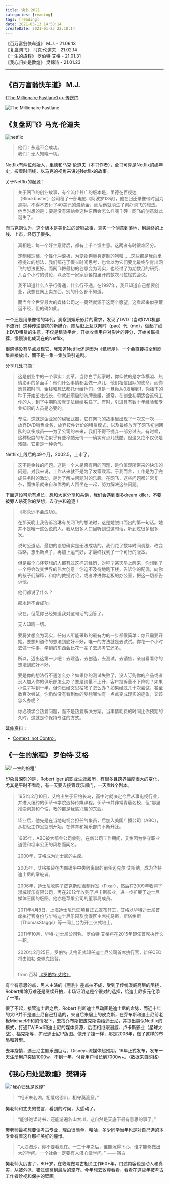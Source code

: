 ```yaml
---
title: 读书 2021
categories: [reading]
tags: [reading]
date: 2021-05-13 14:58:14
createDate: 2021-01-23 22:10:14
---
```

《百万富翁快车道》 M.J. - 21.06.13  
《复盘网飞》 马克·伦道夫 - 21.02.14  
《一生的旅程》 罗伯特·艾格 - 21.01.31  
《我心归处是敦煌》 樊锦诗 - 21.01.23

***

## 《百万富翁快车道》 M.J.

[《The Millionaire Fastlane》>> 传送门](https://wuyuying.com/millionaire-fastlane/)

![The Millionaire Fastlane](https://static.wuyuying.com/fastlane-cover.jpeg)
## 《复盘网飞》马克·伦道夫

![netflix](https://static.wuyuying.com/reading/netflix.jpg)
> 他们：永远不会成功。  
> 我们：无人知晓一切。

Netflix有两位创始人，里德和马克·伦道夫（本书作者），全书可算是Netflix的编年史，按着时间线，以马克的视角来讲述Netflix的故事。

关于Netflix的起源：

> 关于网飞的创业故事，有个流传甚广的版本是，里德在百视达（Blockbuster）公司租了一部电影《阿波罗13号》，他在归还录像带时因为逾期，不得不支付了40美元的滞纳金，而后他就萌生了创办网飞的想法。他当时想的是：要是没有滞纳金这种东西会怎么样呢？砰！网飞的创意就此诞生了。

而马克则认为，这个版本是美化过的营销故事，真实一个创意到落地，到最终的上线、上市，经历了很多。

> 真相是，每一个好主意背后，都有上千个馊主意。这两者有时很难区分。
>   
> 定制棒球棒、个性化冲浪板，为宠物狗量身定制的狗粮……这些都是我向里德提过的想法，我们都花了很长时间思考，也曾以为它们要比最终孕育出网飞的想法更好。而网飞把最初的创意变为现实，也经过了为期数月的研究、几百个小时的讨论，以及在一家家庭餐馆里开的数次马拉松式会议。
>   
> 我不知道什么点子行得通，什么行不通。在1997年，我只知道自己想要创业，我想在网上卖东西。别的什么都不知道。
>   
> 而当今全世界最大的媒体公司之一竟然就源于这两个愿望，这看起来似乎荒诞不经，但的确如此。

一个还是用录像带的年代，洞察到娱乐影片的需求，发现了DVD（当时DVD机都不流行）这种传递便携的新媒介，随后赶上互联网时（pao）代（mo），做起了线上DVD租赁的生意，不仅是租赁平台，开始收集用户对影片的评分，开始关联推荐，慢慢演化成现在的Netflix。

很遗憾没有早点发现它，我知道Netflix还是因为《纸牌屋》，一个会直接把全剧剧集直接放出，而不是一集一集放吸引追剧。

分享几处书摘：

> 这是创业中的一个事实：变革。当你白手起家时，你仰仗的是才华横溢、热情澎湃的多面手：他们什么事情都会做一点儿，他们相信团队的使命，而你愿意把时间、金钱和想法都托付给他们。但是一旦你从0发展到1，你播下的种子开始茁壮成长，你就必须启动洗牌重组。通常，在创业初期适合这份工作的人，到了中期阶段就无法继续胜任了。有时，引进具有数十年经验和专业知识的人员是必要的。

> 专注，这就是企业家的秘密武器，它在网飞的故事里出现了一次又一次——放弃DVD销售业务，放弃按件计价的租赁模式，以及最终放弃了网飞初创团队的众多成员——为了公司的未来，我们不得不抛弃一部分过去。有时候，这种极度的专注似乎有些冷酷无情——确实有点儿残酷。但这又绝不仅仅是残酷，它更是一种勇气。

Netflix上线后的49个月，2002.5，上市了。

> 这不是金钱的问题。这是一个人是否有用的问题，是价值观所带来的快乐的问题。对我来说，工作从来就不是为了发家致富。于我而言，工作是为了完成任务时的激动，是为了解决问题时的乐趣。在网飞，这些问题都非常复杂，而快乐就来自和优秀的人围坐在一起，努力解决这些问题。

下面这段可能有点长，想和大家分享和共勉，我们会遇到很多dream killer，不要被旁人杀死你的梦想，去守护和追逐！

> 《那永远不会成功》。
>   
> 在那天晚上我告诉洛琳有关网飞的想法时，这是她脱口而出的第一句话。她并不是唯一这么说的人。我从很多人口里听到过这句话，听到过很多很多次。
>   
> 说句公道话，最初的设想确实是无法成功的。我们花了数年时间调整、改变策略，想出新点子，再加上运气好，才最终找到了一个可行的版本。
>   
> 但是每个心怀梦想的人都有过这样的经历，对吧？某天早上醒来，你想到了一个将会改变世界的伟大创意！你迫不及待地跑下楼，告诉你的配偶，向你的孩子们解释，和你的教授讨论，或者冲进你老板的办公室，把这一切都告诉他。
>   
> 他们都说了什么？
>   
> 那永远不会成功。
>   
> 现在，但愿你已经知道我对这句话的回答了。
>   
> 无人知晓一切。
>   
> 要将梦想变为现实，任何人所能采取的最有力的一步都很简单：你只需要开始。要想知道你的想法到底好不好，唯一的方法就是去试试。你花一个小时去做一件事，学到的东西会比花一辈子去思考它还多。
>   
> 所以，迈出这第一步吧：去建造，去创造，去测试，去销售，亲自看看你的想法到底好不好。
>   
> 要是你的想法行不通怎么办？如果你的测试失败了，没人订购你的产品或者没人加入你的俱乐部怎么办？要是销量不上升，客户投诉量不下降呢？如果小说才写到一半，但你已经文思枯竭了怎么办？如果经过几十次尝试，甚至数百次尝试，你仍然没有看到你的梦想哪怕有一点点变成现实的迹象，又该怎么办呢？
>   
> 你必须学会热爱问题，而不是热爱解决方案。当事情耗费的时间比你预期的久时，这就是你保持专注的方式。

延伸资料：
* [Context, not Control.](https://www.slideshare.net/reed2001/culture-1798664/82-Context_not_ControlContext_embrace_Strategy) 

## 《一生的旅程》 罗伯特·艾格 

!["一生的旅程"](https://static.wuyuying.com/reading-2021/disney.jpg)

印象最深刻的是，Robert Iger 的职业生涯履历，有很多且跨界幅度很大的变化，尤其是平时不看剧，有一天要去接管娱乐部门，一天看N个剧本。

<blockquote>
1951年2月10日，艾格出生于纽约长岛，高中时就决定今后从事电视行业，并进入纽约的伊萨卡学院选择传媒课程。伊萨卡并非常青藤名校，但“那里推崇创意和个性，教的都是我感兴趣的东西。<br/><br/>
毕业后，他先是在当地电视台担任气象员，后加入美国广播公司（ABC），从初级工作室监制开始，在体育和娱乐部门不断升迁。<br/><br/>
1985年，ABC被大都会公司收购，在新公司工作期间，艾格因为恪守职业道德和坦率公正的风格而闻名。<br/><br/>
2000年，艾格成为迪士尼的主席。<br/><br/>
2005年，艾格接替在内部纷争中失败离职的前任迈克尔·艾斯纳，成为华特迪士尼的掌舵者。<br/><br/>
2006年，迪士尼收购了皮克斯动画制作室（Pixar），然后在2009年收购了漫威娱乐有限公司，再在2012年收购了卢卡斯影业，进一步扩展了迪士尼媒体王国的版图。他亦是苹果公司的董事局成员。<br/><br/>
2011年4月8日，上海迪士尼乐园项目正式宣布开工，艾格以华特迪士尼首席执行官身份与华特迪士尼乐园及度假区主席托马斯．斯塔格斯（ThomasStaggs）等一同上台为开工仪式培土。<br/><br/>
2011年10月，华特-迪士尼公司称，罗伯特·艾格将在2015年卸任首席执行长一职。<br/><br/>
2020年2月25日，罗伯特·艾格正式卸任迪士尼公司首席执行官，新任CEO将由鲍勃·查佩克接替。<br/><br/>

from 百科 <a href="https://baike.baidu.com/item/%E7%BD%97%E4%BC%AF%E7%89%B9%C2%B7%E8%89%BE%E6%A0%BC/15718130?fr=aladdin#1" target="_blank">《罗伯特·艾格》</a>
</blockquote>

有个有意思的点，黑人主演的《黑豹》差点拍不成，受到了传统漫威高层的阻挠，Robert排除万难还是继续开拍，市场证明这是个很对的选择，给迪士尼多元化添了一笔。

很了不起，接管迪士尼之后，Robert 判断迪士尼动画是迪士尼的命脉，而近十年的大IP并不是迪士尼自己打造的，来自后来居上的皮克斯，在乔布斯和迪士尼前老板Michael不和的情况下，去找乔布斯把皮克斯卖给迪士尼，并提出类似Netflix的模式，打通TV/iPod和迪士尼的媒体资源，后面相继跟漫威、卢卡斯影业（星球大战）、福克斯等，扩张迪士尼IP版图。像开了挂一样，那是2006年，做了这样的布局和转型。

去年疫情，迪士尼主题乐园巨亏，Disney+流媒体超预期，19年正式发布，发布一天注册用户突破1000w，不到一年，付费用户增长到7000w+。（数据来自网络）

## 《我心归处是敦煌》 樊锦诗

!["我心归处是敦煌"](https://static.wuyuying.com/reading/fanjingshi.jpg)

> “相识未名湖，相爱珞珈山，相守莫高窟。”

樊老师和丈夫的誓言，看到的时候，太感动了。

> “能够饱读诗书，还能游遍名山大川，这自然是天底下最有意思的事了。”

樊老师最初想要读考古专业，理由很简单，哈哈，多少同学当年也是对自己选的本专业有着这样那样美好的憧憬。

> “大浪淘沙，你不要看现在。一二十年之后，谁能沉得下心，谁才能够做出大的学问。一个社会一定要有人潜心做学问。” —— 宿白

樊老师太厉害了，80+岁，在敦煌做考古相关工作60+年，口述内容也是动人和真实，从被外派、错过调离到最后的坚守。今年想去敦煌看看，看看在这些年被考古工作者珍视和保护的壁画。
